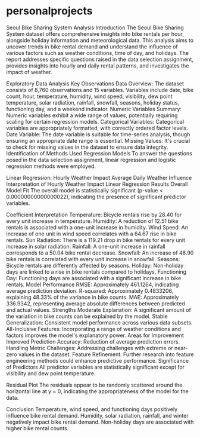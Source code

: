 # personalprojects

Seoul Bike Sharing System Analysis
Introduction
The Seoul Bike Sharing System dataset offers comprehensive insights into bike rentals per hour, alongside holiday information and meteorological data. This analysis aims to uncover trends in bike rental demand and understand the influence of various factors such as weather conditions, time of day, and holidays. The report addresses specific questions raised in the data selection assignment, provides insights into hourly and daily rental patterns, and investigates the impact of weather.

Exploratory Data Analysis
Key Observations
Data Overview:
The dataset consists of 8,760 observations and 15 variables.
Variables include date, bike count, hour, temperature, humidity, wind speed, visibility, dew point temperature, solar radiation, rainfall, snowfall, seasons, holiday status, functioning day, and a weekend indicator.
Numeric Variables Summary:
Numeric variables exhibit a wide range of values, potentially requiring scaling for certain regression models.
Categorical Variables:
Categorical variables are appropriately formatted, with correctly ordered factor levels.
Date Variable:
The date variable is suitable for time-series analysis, though ensuring an appropriate date range is essential.
Missing Values:
It's crucial to check for missing values in the dataset to ensure data integrity.
Identification of Methods Used
Regression Models
To answer the questions posed in the data selection assignment, linear regression and logistic regression methods were employed.

Linear Regression:
Hourly Weather Impact
Average Daily Weather Influence
Interpretation of Hourly Weather Impact Linear Regression Results
Overall Model Fit
The overall model is statistically significant (p-value < 0.00000000000000022), indicating the presence of significant predictor variables.

Coefficient Interpretation
Temperature: Bicycle rentals rise by 28.40 for every unit increase in temperature.
Humidity: A reduction of 12.51 bike rentals is associated with a one-unit increase in humidity.
Wind Speed: An increase of one unit in wind speed correlates with a 64.67 rise in bike rentals.
Sun Radiation: There is a 119.21 drop in bike rentals for every unit increase in solar radiation.
Rainfall: A one-unit increase in rainfall corresponds to a 50.04 bike rental decrease.
Snowfall: An increase of 48.90 bike rentals is correlated with every unit increase in snowfall.
Seasons: Bicycle rentals are differently affected by seasons.
Holiday: Non-holiday days are linked to a rise in bike rentals compared to holidays.
Functioning Day: Functioning days are associated with a significant increase in bike rentals.
Model Performance
RMSE: Approximately 461.1264, indicating average prediction deviation.
R-squared: Approximately 0.4833206, explaining 48.33% of the variance in bike counts.
MAE: Approximately 336.9342, representing average absolute differences between predicted and actual values.
Strengths
Moderate Explanation: A significant amount of the variation in bike counts can be explained by the model.
Stable Generalization: Consistent model performance across various data subsets.
All-Inclusive Features: Incorporating a range of weather conditions and factors improves the model's explanatory power.
Areas for Improvement
Improved Prediction Accuracy: Reduction of average prediction errors.
Handling Metric Challenges: Addressing challenges with extreme or near-zero values in the dataset.
Feature Refinement: Further research into feature engineering methods could enhance predictive performance.
Significance of Predictors
All predictor variables are statistically significant except for visibility and dew point temperature.

Residual Plot
The residuals appear to be randomly scattered around the horizontal line at y = 0, indicating the appropriateness of the model for the data.

Conclusion
Temperature, wind speed, and functioning days positively influence bike rental demand.
Humidity, solar radiation, rainfall, and winter negatively impact bike rental demand.
Non-holiday days are associated with higher bike rental counts.
